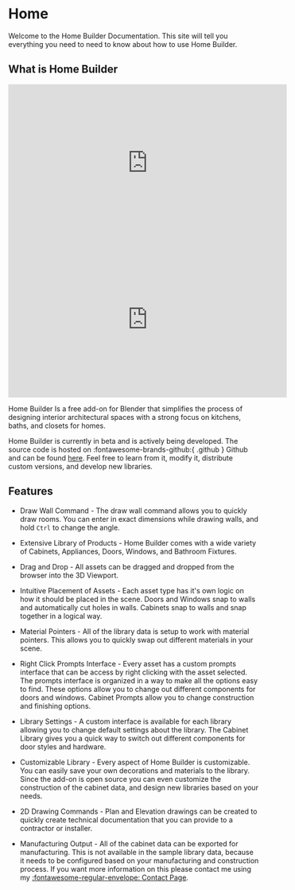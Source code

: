 # Home

Welcome to the Home Builder Documentation. This site will tell you everything you need to need to know about how to use Home Builder.

## What is Home Builder

<iframe width="560" height="315" src="https://www.youtube.com/embed/-voh_7XUXjU" title="YouTube video player" frameborder="0" allow="accelerometer; autoplay; clipboard-write; encrypted-media; gyroscope; picture-in-picture; web-share" allowfullscreen></iframe>

<iframe width="560" height="315" src="https://www.youtube.com/embed/hzdL8Wks45A" title="YouTube video player" frameborder="0" allow="accelerometer; autoplay; clipboard-write; encrypted-media; gyroscope; picture-in-picture; web-share" allowfullscreen></iframe>

Home Builder Is a free add-on for Blender that simplifies the process of designing interior architectural spaces with a strong focus on kitchens, baths, and closets for homes. 

Home Builder is currently in beta and is actively being developed. The source code is hosted on :fontawesome-brands-github:{ .github } Github and can be found [here](https://github.com/CreativeDesigner3D/home_builder). Feel free to learn from it, modify it, distribute custom versions, and develop new libraries.

## Features

* Draw Wall Command - The draw wall command allows you to quickly draw rooms. You can enter in exact dimensions while drawing walls, and hold `Ctrl` to change the angle.

* Extensive Library of Products - Home Builder comes with a wide variety of Cabinets, Appliances, Doors, Windows, and Bathroom Fixtures.

* Drag and Drop - All assets can be dragged and dropped from the browser into the 3D Viewport.

* Intuitive Placement of Assets - Each asset type has it's own logic on how it should be placed in the scene. Doors and Windows snap to walls and automatically cut holes in walls. Cabinets snap to walls and snap together in a logical way.

* Material Pointers - All of the library data is setup to work with material pointers. This allows you to quickly swap out different materials in your scene.

* Right Click Prompts Interface - Every asset has a custom prompts interface that can be access by right clicking with the asset selected. The prompts interface is organized in a way to make all the options easy to find. These options allow you to change out different components for doors and windows. Cabinet Prompts allow you to change construction and finishing options.

* Library Settings - A custom interface is available for each library allowing you to change default settings about the library. The Cabinet Library gives you a quick way to switch out different components for door styles and hardware.

* Customizable Library - Every aspect of Home Builder is customizable. You can easily save your own decorations and materials to the library. Since the add-on is open source you can even customize the construction of the cabinet data, and design new libraries based on your needs.

* 2D Drawing Commands - Plan and Elevation drawings can be created to quickly create technical documentation that you can provide to a contractor or installer.

* Manufacturing Output - All of the cabinet data can be exported for manufacturing. This is not available in the sample library data, because it needs to be configured based on your manufacturing and construction process. If you want more information on this please contact me using my [:fontawesome-regular-envelope: Contact Page](https://creativedesigner3d.com/contact/).